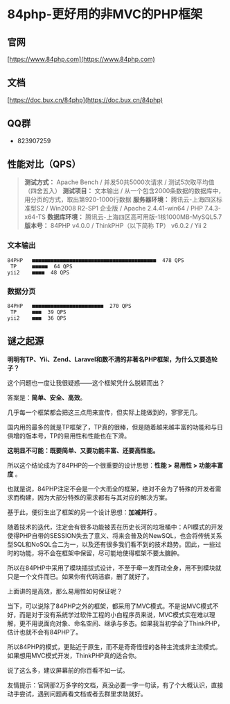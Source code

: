 # 84php-更好用的非MVC的PHP框架

## 官网

[https://www.84php.com](https://www.84php.com)

## 文档

[https://doc.bux.cn/84php](https://doc.bux.cn/84php)

## QQ群

* 823907259

## 性能对比（QPS）

> **测试方式：** Apache Bench / 并发50共5000次请求 / 测试5次取平均值（四舍五入）
  **测试项目：** 文本输出 / 从一个包含2000条数据的数据库中，用分页的方式，取出第920-1000行数据
  **服务器环境：** 腾讯云-上海四区标准型S2 / Win2008 R2-SP1 企业版 / Apache 2.4.41-win64 / PHP 7.4.3-x64-TS
  **数据库环境：** 腾讯云-上海四区高可用版-1核1000MB-MySQL5.7
  **版本号：** 84PHP v4.0.0 / ThinkPHP（以下简称 TP） v6.0.2 / Yii 2

### 文本输出
```
84PHP   ■■■■■■■■■■■■■■■■■■■■■■■■■■■■■■■■■■■■■■■■  478 QPS
 TP     ■■■■■  64 QPS
yii2    ■■■■  48 QPS
```

### 数据分页
```
84PHP   ■■■■■■■■■■■■■■■■■■■■■■■  270 QPS
 TP     ■■■  39 QPS
yii2    ■■■  36 QPS
```

## 谜之起源

**明明有TP、Yii、Zend、Laravel和数不清的非著名PHP框架，为什么又要造轮子？**

这个问题也一度让我很疑惑——这个框架凭什么脱颖而出？

答案是：**简单、安全、高效**。

几乎每一个框架都会把这三点用来宣传，但实际上能做到的，寥寥无几。

国内用的最多的就是TP框架了，TP真的很棒，但是随着越来越丰富的功能和与日俱增的版本号，TP的易用性和性能也在下滑。

**这明显不可能：既要简单、又要功能丰富、还要高性能。**

所以这个结论成为了84PHP的一个很重要的设计思想：**性能 > 易用性 > 功能丰富度** 。

也就是说，84PHP注定不会是一个大而全的框架，绝对不会为了特殊的开发者需求而构建，因为大部分特殊的需求都有与其对应的解决方案。

基于此，便衍生出了框架的另一个设计思想：**加减并行** 。

随着技术的迭代，注定会有很多功能被丢在历史长河的垃圾桶中：API模式的开发使得PHP自带的SESSION失去了意义、将来会普及的NewSQL，也会将传统关系型SQL和NoSQL合二为一，以及还有很多我们看不到的技术趋势。因此，一些过时的功能，将不会在框架中保留，尽可能地使得框架不要太臃肿。

所以在84PHP中采用了模块插拔式设计，不至于牵一发而动全身，用不到模块就只是一个文件而已。如果你有代码洁癖，删了就好了。

上面讲的是高效，那么易用性如何保证呢？

当下，可以说除了84PHP之外的框架，都采用了MVC模式。不是说MVC模式不好，而是对于没有系统学过软件工程的小白程序员来说，MVC模式实在难以理解，更不用说面向对象、命名空间、继承与多态。如果我当初学会了ThinkPHP，估计也就不会有84PHP了。

所以84PHP的模式，更贴近于原生，而不是奇奇怪怪的各种主流或非主流模式。如果想用MVC模式开发，ThinkPHP真的适合你。

说了这么多，建议屏幕前的你百看不如一试。

友情提示：官网那2万多字的文档，真没必要一字一句读，有了个大概认识，直接动手尝试，遇到问题再看文档或者去群里求助就好。
 